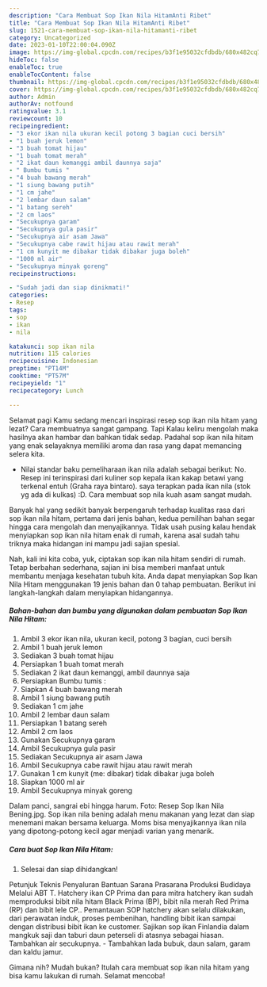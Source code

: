 ```yaml
---
description: "Cara Membuat Sop Ikan Nila HitamAnti Ribet"
title: "Cara Membuat Sop Ikan Nila HitamAnti Ribet"
slug: 1521-cara-membuat-sop-ikan-nila-hitamanti-ribet
category: Uncategorized
date: 2023-01-10T22:00:04.090Z
image: https://img-global.cpcdn.com/recipes/b3f1e95032cfdbdb/680x482cq70/sop-ikan-nila-hitam-foto-resep-utama.jpg
hideToc: false
enableToc: true
enableTocContent: false
thumbnail: https://img-global.cpcdn.com/recipes/b3f1e95032cfdbdb/680x482cq70/sop-ikan-nila-hitam-foto-resep-utama.jpg
cover: https://img-global.cpcdn.com/recipes/b3f1e95032cfdbdb/680x482cq70/sop-ikan-nila-hitam-foto-resep-utama.jpg
author: Admin
authorAv: notfound
ratingvalue: 3.1
reviewcount: 10
recipeingredient:
- "3 ekor ikan nila ukuran kecil potong 3 bagian cuci bersih"
- "1 buah jeruk lemon"
- "3 buah tomat hijau"
- "1 buah tomat merah"
- "2 ikat daun kemanggi ambil daunnya saja"
- " Bumbu tumis "
- "4 buah bawang merah"
- "1 siung bawang putih"
- "1 cm jahe"
- "2 lembar daun salam"
- "1 batang sereh"
- "2 cm laos"
- "Secukupnya garam"
- "Secukupnya gula pasir"
- "Secukupnya air asam Jawa"
- "Secukupnya cabe rawit hijau atau rawit merah"
- "1 cm kunyit me dibakar tidak dibakar juga boleh"
- "1000 ml air"
- "Secukupnya minyak goreng"
recipeinstructions:

- "Sudah jadi dan siap dinikmati!"
categories:
- Resep
tags:
- sop
- ikan
- nila

katakunci: sop ikan nila 
nutrition: 115 calories
recipecuisine: Indonesian
preptime: "PT14M"
cooktime: "PT57M"
recipeyield: "1"
recipecategory: Lunch

---
```



Selamat pagi Kamu sedang mencari inspirasi resep sop ikan nila hitam yang lezat? Cara membuatnya sangat gampang. Tapi Kalau keliru mengolah maka hasilnya akan hambar dan bahkan tidak sedap. Padahal sop ikan nila hitam yang enak selayaknya memiliki aroma dan rasa yang dapat memancing selera kita.


- Nilai standar baku pemeliharaan ikan nila adalah sebagai berikut: No. Resep ini terinspirasi dari kuliner sop kepala ikan kakap betawi yang terkenal entuh (Graha raya bintaro). saya terapkan pada ikan nila (stok yg ada di kulkas) :D. Cara membuat sop nila kuah asam sangat mudah.

Banyak hal yang sedikit banyak berpengaruh terhadap kualitas rasa dari sop ikan nila hitam, pertama dari jenis bahan, kedua pemilihan bahan segar hingga cara mengolah dan menyajikannya. Tidak usah pusing kalau hendak menyiapkan sop ikan nila hitam enak di rumah, karena asal sudah tahu triknya maka hidangan ini mampu jadi sajian spesial.


Nah, kali ini kita coba, yuk, ciptakan sop ikan nila hitam sendiri di rumah. Tetap berbahan sederhana, sajian ini bisa memberi manfaat untuk membantu menjaga kesehatan tubuh kita. Anda dapat menyiapkan Sop Ikan Nila Hitam menggunakan 19 jenis bahan dan 0 tahap pembuatan. Berikut ini langkah-langkah dalam menyiapkan hidangannya.

<!--inarticleads1-->

##### Bahan-bahan dan bumbu yang digunakan dalam pembuatan Sop Ikan Nila Hitam:

1. Ambil 3 ekor ikan nila, ukuran kecil, potong 3 bagian, cuci bersih
1. Ambil 1 buah jeruk lemon
1. Sediakan 3 buah tomat hijau
1. Persiapkan 1 buah tomat merah
1. Sediakan 2 ikat daun kemanggi, ambil daunnya saja
1. Persiapkan  Bumbu tumis :
1. Siapkan 4 buah bawang merah
1. Ambil 1 siung bawang putih
1. Sediakan 1 cm jahe
1. Ambil 2 lembar daun salam
1. Persiapkan 1 batang sereh
1. Ambil 2 cm laos
1. Gunakan Secukupnya garam
1. Ambil Secukupnya gula pasir
1. Sediakan Secukupnya air asam Jawa
1. Ambil Secukupnya cabe rawit hijau atau rawit merah
1. Gunakan 1 cm kunyit (me: dibakar) tidak dibakar juga boleh
1. Siapkan 1000 ml air
1. Ambil Secukupnya minyak goreng


Dalam panci, sangrai ebi hingga harum. Foto: Resep Sop Ikan Nila Bening.jpg. Sop ikan nila bening adalah menu makanan yang lezat dan siap menemani makan bersama keluarga. Moms bisa menyajikannya ikan nila yang dipotong-potong kecil agar menjadi varian yang menarik. 

<!--inarticleads2-->

##### Cara buat Sop Ikan Nila Hitam:


1. Selesai dan siap dihidangkan!

Petunjuk Teknis Penyaluran Bantuan Sarana Prasarana Produksi Budidaya Melalui ABT T. Hatchery ikan CP Prima dan para mitra hatchery ikan sudah memproduksi bibit nila hitam Black Prima (BP), bibit nila merah Red Prima (RP) dan bibit lele CP.. Pemantauan SOP hatchery akan selalu dilakukan, dari perawatan induk, proses pembenihan, handling bibit ikan sampai dengan distribusi bibit ikan ke customer. Sajikan sop ikan Finlandia dalam mangkuk saji dan taburi daun peterseli di atasnya sebagai hiasan. Tambahkan air secukupnya. - Tambahkan lada bubuk, daun salam, garam dan kaldu jamur. 

Gimana nih? Mudah bukan? Itulah cara membuat sop ikan nila hitam yang bisa kamu lakukan di rumah. Selamat mencoba!
